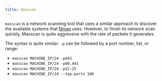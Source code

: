 ```yaml
---
title: masscan
---
```


`masscan` is a network scanning tool that uses a similar approach to discover the available systems that [Nmap](knowledge/offsec/tools/nmap/_index.md) uses. However, to finish its network scan quickly, Masscan is quite aggressive with the rate of packets it generates.

The syntax is quite similar: `-p` can be followed by a port number, list, or range:

- `masscan MACHINE_IP/24 -p443`
- `masscan MACHINE_IP/24 -p80,443`
- `masscan MACHINE_IP/24 -p22-25`
- `masscan MACHINE_IP/24 ‐‐top-ports 100`
